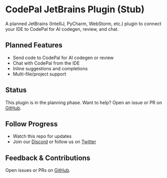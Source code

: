 # CodePal JetBrains Plugin (Stub)

A planned JetBrains (IntelliJ, PyCharm, WebStorm, etc.) plugin to connect your IDE to CodePal for AI codegen, review, and chat.

## Planned Features
- Send code to CodePal for AI codegen or review
- Chat with CodePal from the IDE
- Inline suggestions and completions
- Multi-file/project support

## Status
This plugin is in the planning phase. Want to help? Open an issue or PR on [GitHub](https://github.com/your-org/codepal).

## Follow Progress
- Watch this repo for updates
- Join our [Discord](https://discord.gg/codepal) or follow us on [Twitter](https://twitter.com/codepal)

## Feedback & Contributions
Open issues or PRs on [GitHub](https://github.com/your-org/codepal). 